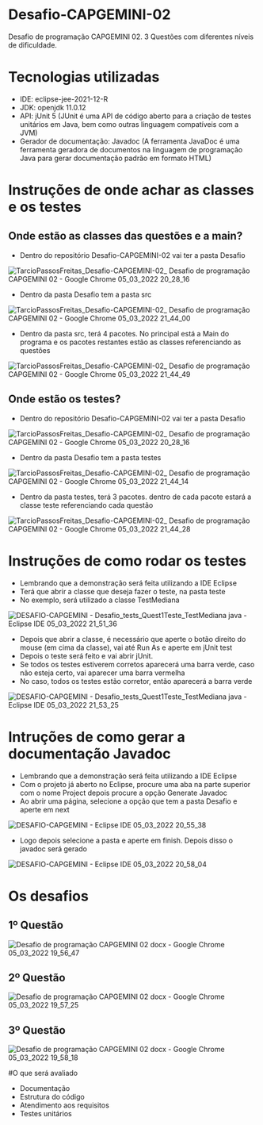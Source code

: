 # Desafio-CAPGEMINI-02
Desafio de programação CAPGEMINI 02. 3 Questões com diferentes níveis de dificuldade.

# Tecnologias utilizadas
- IDE: eclipse-jee-2021-12-R
- JDK: openjdk 11.0.12
- API: jUnit 5 (JUnit é uma API de código aberto para a criação de testes unitários em Java, bem como outras linguagem compatíveis com a JVM)
- Gerador de documentação: Javadoc (A ferramenta JavaDoc é uma ferramenta geradora de documentos na linguagem de programação Java para gerar documentação padrão em formato HTML)

# Instruções de onde achar as classes e os testes
## Onde estão as classes das questões e a main?
- Dentro do repositório Desafio-CAPGEMINI-02 vai ter a pasta Desafio


![TarcioPassosFreitas_Desafio-CAPGEMINI-02_ Desafio de programação CAPGEMINI 02 - Google Chrome 05_03_2022 20_28_16](https://user-images.githubusercontent.com/66507096/156903106-2f197010-c1e3-4684-9355-17e3e0b8758f.png)


- Dentro da pasta Desafio tem a pasta src



![TarcioPassosFreitas_Desafio-CAPGEMINI-02_ Desafio de programação CAPGEMINI 02 - Google Chrome 05_03_2022 21_44_00](https://user-images.githubusercontent.com/66507096/156904573-62d4affe-2592-43c4-9621-a889bb11700c.png)


- Dentro da pasta src, terá 4 pacotes. No principal está a Main do programa e os pacotes restantes estão as classes referenciando as questões



![TarcioPassosFreitas_Desafio-CAPGEMINI-02_ Desafio de programação CAPGEMINI 02 - Google Chrome 05_03_2022 21_44_49](https://user-images.githubusercontent.com/66507096/156904584-3d5569e0-6101-4fdb-b19f-21da4d076afc.png)


## Onde estão os testes?
- Dentro do repositório Desafio-CAPGEMINI-02 vai ter a pasta Desafio


![TarcioPassosFreitas_Desafio-CAPGEMINI-02_ Desafio de programação CAPGEMINI 02 - Google Chrome 05_03_2022 20_28_16](https://user-images.githubusercontent.com/66507096/156903106-2f197010-c1e3-4684-9355-17e3e0b8758f.png)


- Dentro da pasta Desafio tem a pasta testes


![TarcioPassosFreitas_Desafio-CAPGEMINI-02_ Desafio de programação CAPGEMINI 02 - Google Chrome 05_03_2022 21_44_14](https://user-images.githubusercontent.com/66507096/156904610-32dff1db-ea39-471e-ab94-798bce203abf.png)



- Dentro da pasta testes, terá 3 pacotes. dentro de cada pacote estará a classe teste referenciando cada questão


![TarcioPassosFreitas_Desafio-CAPGEMINI-02_ Desafio de programação CAPGEMINI 02 - Google Chrome 05_03_2022 21_44_28](https://user-images.githubusercontent.com/66507096/156904621-73519ac5-cd3f-49a1-ac65-3cce5642c39e.png)




# Instruções de como rodar os testes
- Lembrando que a demonstração será feita utilizando a IDE Eclipse
- Terá que abrir a classe que deseja fazer o teste, na pasta teste
- No exemplo, será utilizado a classe TestMediana


![DESAFIO-CAPGEMINI - Desafio_tests_Quest1Teste_TestMediana java - Eclipse IDE 05_03_2022 21_51_36](https://user-images.githubusercontent.com/66507096/156904652-2492c253-bd79-4806-a047-8f17a32a662d.png)



- Depois que abrir a classe, é necessário que aperte o botão direito do mouse (em cima da classe), vai até Run As e aperte em jUnit test
- Depois o teste será feito e vai abrir jUnit. 
- Se todos os testes estiverem corretos aparecerá uma barra verde, caso não esteja certo, vai aparecer uma barra vermelha
- No caso, todos os testes estão corretor, então aparecerá a barra verde


![DESAFIO-CAPGEMINI - Desafio_tests_Quest1Teste_TestMediana java - Eclipse IDE 05_03_2022 21_53_25](https://user-images.githubusercontent.com/66507096/156904665-794b42de-3d88-4de2-947c-939422e6c3b2.png)



# Intruções de como gerar a documentação Javadoc
- Lembrando que a demonstração será feita utilizando a IDE Eclipse
- Com o projeto já aberto no Eclipse, procure uma aba na parte superior com o nome Project depois procure a opção Generate Javadoc
- Ao abrir uma página, selecione a opção que tem a pasta Desafio e aperte em next


![DESAFIO-CAPGEMINI - Eclipse IDE 05_03_2022 20_55_38](https://user-images.githubusercontent.com/66507096/156903613-fcfafb2a-fbcd-4b8f-887b-480e0415e4a0.png)


- Logo depois selecione a pasta e aperte em finish. Depois disso o javadoc será gerado


![DESAFIO-CAPGEMINI - Eclipse IDE 05_03_2022 20_58_04](https://user-images.githubusercontent.com/66507096/156903656-1b2dbe07-c92c-4cc6-a95a-fa79ada5c61a.png)


# Os desafios
## 1º Questão


![Desafio de programação CAPGEMINI 02 docx - Google Chrome 05_03_2022 19_56_47](https://user-images.githubusercontent.com/66507096/156902859-69db4865-772c-4909-bcc0-c93a64ab4ca9.png)


## 2º Questão


![Desafio de programação CAPGEMINI 02 docx - Google Chrome 05_03_2022 19_57_25](https://user-images.githubusercontent.com/66507096/156902898-aa8b0fc5-1cab-4250-acd7-d786f8366537.png)


## 3º Questão


![Desafio de programação CAPGEMINI 02 docx - Google Chrome 05_03_2022 19_58_18](https://user-images.githubusercontent.com/66507096/156902901-fdfa82c7-e30d-4a3b-a10c-4e30090278a7.png)


#O que será avaliado
* Documentação
* Estrutura do código
* Atendimento aos requisitos
* Testes unitários
